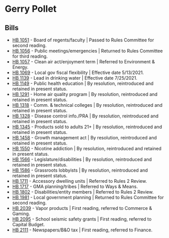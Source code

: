# Gerry Pollet
## Bills
* [HB 1051](/bill/2021-22/hb/1051/) - Board of regents/faculty | Passed to Rules Committee for second reading.
* [HB 1056](/bill/2021-22/hb/1056/) - Public meetings/emergencies | Returned to Rules Committee for third reading.
* [HB 1057](/bill/2021-22/hb/1057/) - Clean air act/enjoyment term | Referred to Environment & Energy.
* [HB 1069](/bill/2021-22/hb/1069/) - Local gov fiscal flexibility | Effective date 5/13/2021.
* [HB 1139](/bill/2021-22/hb/1139/) - Lead in drinking water | Effective date 7/25/2021.
* [HB 1149](/bill/2021-22/hb/1149/) - Public health education | By resolution, reintroduced and retained in present status.
* [HB 1291](/bill/2021-22/hb/1291/) - Home air quality program | By resolution, reintroduced and retained in present status.
* [HB 1318](/bill/2021-22/hb/1318/) - Comm. & technical colleges | By resolution, reintroduced and retained in present status.
* [HB 1328](/bill/2021-22/hb/1328/) - Disease control info./PRA | By resolution, reintroduced and retained in present status.
* [HB 1345](/bill/2021-22/hb/1345/) - Products sold to adults 21+ | By resolution, reintroduced and retained in present status.
* [HB 1458](/bill/2021-22/hb/1458/) - Growth management act | By resolution, reintroduced and retained in present status.
* [HB 1550](/bill/2021-22/hb/1550/) - Nicotine addiction | By resolution, reintroduced and retained in present status.
* [HB 1566](/bill/2021-22/hb/1566/) - Legislature/disabilities | By resolution, reintroduced and retained in present status.
* [HB 1586](/bill/2021-22/hb/1586/) - Grassroots lobbyists | By resolution, reintroduced and retained in present status.
* [HB 1711](/bill/2021-22/hb/1711/) - Accessory dwelling units | Referred to Rules 2 Review.
* [HB 1717](/bill/2021-22/hb/1717/) - GMA planning/tribes | Referred to Ways & Means.
* [HB 1802](/bill/2021-22/hb/1802/) - Disabilities/entity members | Referred to Rules 2 Review.
* [HB 1981](/bill/2021-22/hb/1981/) - Local government planning | Returned to Rules Committee for second reading.
* [HB 2039](/bill/2021-22/hb/2039/) - Vapor products | First reading, referred to Commerce & Gaming.
* [HB 2095](/bill/2021-22/hb/2095/) - School seismic safety grants | First reading, referred to Capital Budget.
* [HB 2111](/bill/2021-22/hb/2111/) - Newspapers/B&O tax | First reading, referred to Finance.
